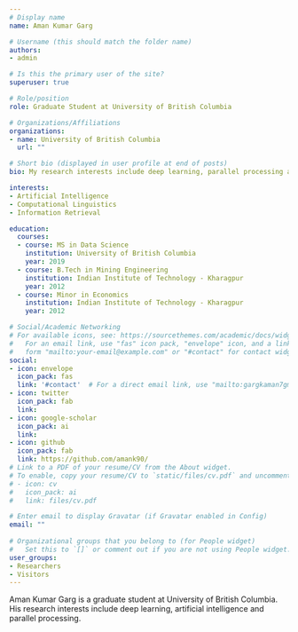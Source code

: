 ```yaml
---
# Display name
name: Aman Kumar Garg

# Username (this should match the folder name)
authors:
- admin

# Is this the primary user of the site?
superuser: true

# Role/position
role: Graduate Student at University of British Columbia

# Organizations/Affiliations
organizations:
- name: University of British Columbia
  url: ""

# Short bio (displayed in user profile at end of posts)
bio: My research interests include deep learning, parallel processing and Artificial Intelligence.

interests:
- Artificial Intelligence
- Computational Linguistics
- Information Retrieval

education:
  courses:
  - course: MS in Data Science
    institution: University of British Columbia
    year: 2019
  - course: B.Tech in Mining Engineering
    institution: Indian Institute of Technology - Kharagpur
    year: 2012
  - course: Minor in Economics
    institution: Indian Institute of Technology - Kharagpur
    year: 2012

# Social/Academic Networking
# For available icons, see: https://sourcethemes.com/academic/docs/widgets/#icons
#   For an email link, use "fas" icon pack, "envelope" icon, and a link in the
#   form "mailto:your-email@example.com" or "#contact" for contact widget.
social:
- icon: envelope
  icon_pack: fas
  link: '#contact'  # For a direct email link, use "mailto:gargkaman7gmail.com".
- icon: twitter
  icon_pack: fab
  link: 
- icon: google-scholar
  icon_pack: ai
  link: 
- icon: github
  icon_pack: fab
  link: https://github.com/amank90/
# Link to a PDF of your resume/CV from the About widget.
# To enable, copy your resume/CV to `static/files/cv.pdf` and uncomment the lines below.  
# - icon: cv
#   icon_pack: ai
#   link: files/cv.pdf

# Enter email to display Gravatar (if Gravatar enabled in Config)
email: ""
  
# Organizational groups that you belong to (for People widget)
#   Set this to `[]` or comment out if you are not using People widget.  
user_groups:
- Researchers
- Visitors
---
```


Aman Kumar Garg is a graduate student at University of British Columbia. His research interests include deep learning, artificial intelligence and parallel processing.

